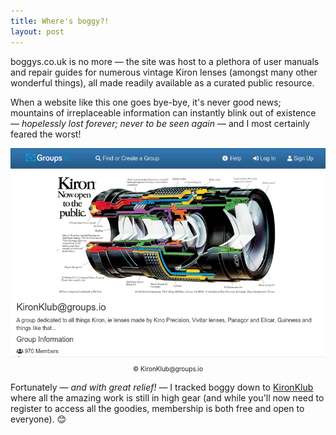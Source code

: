 ```yaml
---
title: Where's boggy?!
layout: post
---
```


boggys.co.uk is no more — the site was host to a plethora of user manuals and repair guides for numerous vintage Kiron lenses (amongst many other wonderful things), all made readily available as a curated public resource. 

<!--I've never spoken with boggy; I always meant to reach out, if only to say 'thank you' for all the hard work and generosity, but — much to my shameful regret — I never got around it (and I make no excuses for my shear lack of oversight).-->

When a website like this one goes bye-bye, it's never good news; mountains of irreplaceable information can instantly blink out of existence — _hopelessly lost forever; never to be seen again_ — and I most certainly feared the worst!

<div>
  <p>
    <center>
      <img src="https://raw.githubusercontent.com/martbetz/martbetz.github.io/main/_includes/custom/kironklub.png" alt="The KironKlub website" width="600">
      <font size= "1">
        <br>
        © KironKlub@groups.io
      </font>
    </center>
  </p>
</div>

Fortunately — _and with great relief!_ — I tracked boggy down to [KironKlub](https://groups.io/g/KironKlub) where all the amazing work is still in high gear (and while you'll now need to register to access all the goodies, membership is both free and open to everyone). 😊
